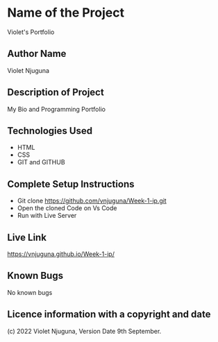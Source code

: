 # Name of the Project
Violet's Portfolio
## Author Name
Violet Njuguna
## Description of Project
My Bio and Programming Portfolio
## Technologies Used
- HTML
- CSS
- GIT and GITHUB
## Complete Setup Instructions
- Git clone https://github.com/vnjuguna/Week-1-ip.git
- Open the cloned Code on Vs Code
- Run with Live Server
## Live Link
https://vnjuguna.github.io/Week-1-ip/
## Known Bugs
No known bugs
## Licence information with a copyright and date
(c) 2022 Violet Njuguna, Version Date 9th September.